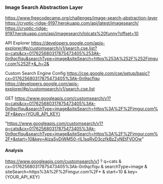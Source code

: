 ### Image Search Abstraction Layer 

https://www.freecodecamp.org/challenges/image-search-abstraction-layer 
https://cryptic-ridge-9197.herokuapp.com/api/latest/imagesearch/ 
https://cryptic-ridge-9197.herokuapp.com/api/imagesearch/lolcats%20funny?offset=10 

API Explorer
https://developers.google.com/apis-explorer/#p/customsearch/v1/search.cse.list?q=cats&cx=017625680317875473405%253Ak-0n9qcflqu&searchType=image&siteSearch=https%253A%252F%252Fimgur.com%252F*&_h=2& 

Custom Search Engine Config 
https://cse.google.com/cse/setup/basic?cx=017625680317875473405%3Ak-0n9qcflqu 
https://developers.google.com/apis-explorer/#p/customsearch/v1/search.cse.list

GET https://www.googleapis.com/customsearch/v1?q=cats&cx=017625680317875473405%3Ak-0n9qcflqu&searchType=image&siteSearch=https%3A%2F%2Fimgur.com%2F*&key={YOUR_API_KEY}

"https://www.googleapis.com/customsearch/v1?q=cats&cx=017625680317875473405%3Ak-0n9qcflqu&searchType=image&siteSearch=https%3A%2F%2Fimgur.com%2F*&start=10&key=AIzaSyDiWM50-rIL1sqRvD3czfkBzZyNEtFVOOw"

#### Analysis   
https://www.googleapis.com/customsearch/v1
?
q=cats
&
cx=017625680317875473405%3Ak-0n9qcflqu
&
searchType=image
&
siteSearch=https%3A%2F%2Fimgur.com%2F*
&
start=10
&
key={YOUR_API_KEY}
